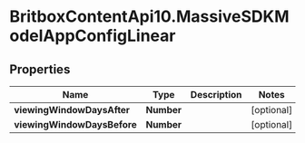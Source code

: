 # BritboxContentApi10.MassiveSDKModelAppConfigLinear

## Properties
Name | Type | Description | Notes
------------ | ------------- | ------------- | -------------
**viewingWindowDaysAfter** | **Number** |  | [optional] 
**viewingWindowDaysBefore** | **Number** |  | [optional] 


